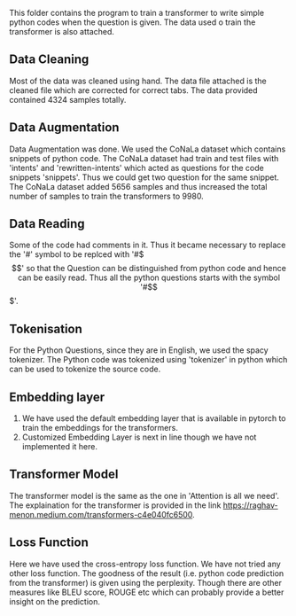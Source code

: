 This folder contains the program to train a transformer to write simple python codes when the question is given. The data used o train the transformer is also attached.

Data Cleaning
--------------
Most of the data was cleaned using hand. The data file attached is the cleaned file which are corrected for correct tabs. The data provided contained 4324 samples totally.

Data Augmentation
-----------------
Data Augmentation was done. We used the CoNaLa dataset which contains snippets of python code. The CoNaLa dataset had train and test files with 'intents' and 'rewritten-intents' which acted as questions for the code snippets 'snippets'. Thus we could get two question for the same snippet. The CoNaLa dataset added 5656 samples and thus increased the total number of samples to train the transformers to 9980.

Data Reading
------------
Some of the code had comments in it. Thus it became necessary to replace the '#' symbol to be replced with '#$$$' so that the Question can be distinguished from python code and hence can be easily read. Thus all the python questions starts with the symbol '#$$$'.

Tokenisation
------------
For the Python Questions, since they are in English, we used the spacy tokenizer. The Python code was tokenized using 'tokenizer' in python which can be used to tokenize the source code.

Embedding layer
---------------
1. We have used the default embedding layer that is available in pytorch to train the embeddings for the transformers. 
2. Customized Embedding Layer is next in line though we have not implemented it here.

Transformer Model
-----------------
The transformer model is the same as the one in  'Attention is all we need'. The explaination for the transformer is provided in the link https://raghav-menon.medium.com/transformers-c4e040fc6500. 

Loss Function
-------------
Here we have used the cross-entropy loss function. We have not tried any other loss function. The goodness of the result (i.e. python code prediction from the transformer) is given using the perplexity. Though there are other measures like BLEU score, ROUGE etc which can probably provide a better insight on the prediction.

